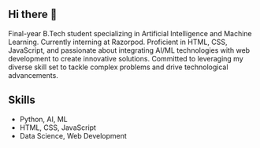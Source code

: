 ## Hi there 👋

Final-year B.Tech student specializing in Artificial Intelligence and Machine Learning. Currently interning at Razorpod. Proficient in HTML, CSS, JavaScript, and passionate about integrating AI/ML technologies with web development to create innovative solutions. Committed to leveraging my diverse skill set to tackle complex problems and drive technological advancements.

## Skills
- Python, AI, ML
- HTML, CSS, JavaScript
- Data Science, Web Development
<!--
**yashjain510/yashjain510** is a ✨ _special_ ✨ repository because its `README.md` (this file) appears on your GitHub profile.

Here are some ideas to get you started:

- 🔭 I’m currently working on ...
- 🌱 I’m currently learning ...
- 👯 I’m looking to collaborate on ...
- 🤔 I’m looking for help with ...
- 💬 Ask me about ...
- 📫 How to reach me: ...
- 😄 Pronouns: ...
- ⚡ Fun fact: ...
-->
